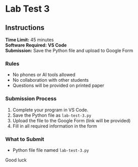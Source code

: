 # Lab Test 3

## Instructions

**Time Limit:** 45 minutes  
**Software Required:** **VS Code**  
**Submission:** Save the Python file and upload to Google Form

### Rules
- No phones or AI tools allowed
- No collaboration with other students
- Questions will be provided on printed paper

### Submission Process
1. Complete your program in VS Code.
2. Save the Python file as `lab-test-3.py`
3. Upload the file to the Google Form (link will be provided)
4. Fill in all required information in the form

### What to Submit
- Python file file named `lab-test-3.py`

Good luck